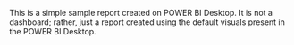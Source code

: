 This is a simple sample report created on POWER BI Desktop. It is not a dashboard; rather, just a report created using the default visuals present in the POWER BI Desktop.
